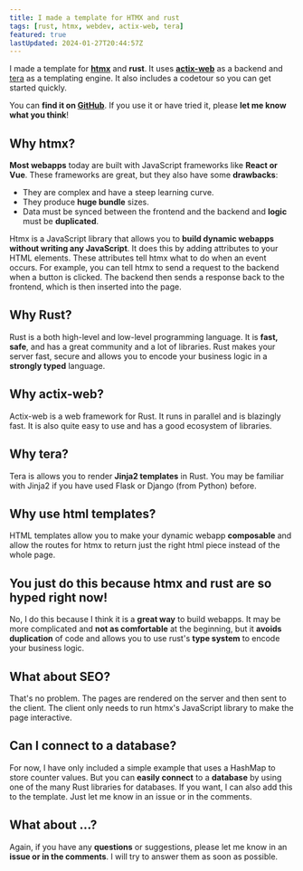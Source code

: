 ```yaml
---
title: I made a template for HTMX and rust
tags: [rust, htmx, webdev, actix-web, tera]
featured: true
lastUpdated: 2024-01-27T20:44:57Z
---
```


I made a template for [**htmx**](https://htmx.org) and **rust**. It uses [**actix-web**](https://actix.rs/) as a backend and [tera](https://keats.github.io/tera/) as a templating engine. It also includes a codetour so you can get started quickly.

You can **find it on [GitHub](https://github.com/Jak2k/htmx-rust-tera-template)**. If you use it or have tried it, please **let me know what you think**!

## Why htmx?

**Most webapps** today are built with JavaScript frameworks like **React or Vue**. These frameworks are great, but they also have some **drawbacks**:

- They are complex and have a steep learning curve.
- They produce **huge bundle** sizes.
- Data must be synced between the frontend and the backend and **logic** must be **duplicated**.

Htmx is a JavaScript library that allows you to **build dynamic webapps without writing any JavaScript**. It does this by adding attributes to your HTML elements. These attributes tell htmx what to do when an event occurs. For example, you can tell htmx to send a request to the backend when a button is clicked. The backend then sends a response back to the frontend, which is then inserted into the page.

## Why Rust?

Rust is a both high-level and low-level programming language. It is **fast, safe**, and has a great community and a lot of libraries. Rust makes your server fast, secure and allows you to encode your business logic in a **strongly typed** language.

## Why actix-web?

Actix-web is a web framework for Rust. It runs in parallel and is blazingly fast. It is also quite easy to use and has a good ecosystem of libraries.

## Why tera?

Tera is allows you to render **Jinja2 templates** in Rust. You may be familiar with Jinja2 if you have used Flask or Django (from Python) before.

## Why use html templates?

HTML templates allow you to make your dynamic webapp **composable** and allow the routes for htmx to return just the right html piece instead of the whole page.

## You just do this because htmx and rust are so hyped right now!

No, I do this because I think it is a **great way** to build webapps. It may be more complicated and **not as comfortable** at the beginning, but it **avoids duplication** of code and allows you to use rust's **type system** to encode your business logic.

## What about SEO?

That's no problem. The pages are rendered on the server and then sent to the client. The client only needs to run htmx's JavaScript library to make the page interactive.

## Can I connect to a database?

For now, I have only included a simple example that uses a HashMap to store counter values. But you can **easily connect** to a **database** by using one of the many Rust libraries for databases. If you want, I can also add this to the template. Just let me know in an issue or in the comments.

## What about ...?

Again, if you have any **questions** or suggestions, please let me know in an **issue or in the comments**. I will try to answer them as soon as possible.